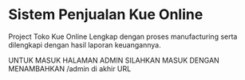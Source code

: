 # Sistem Penjualan Kue Online
Project Toko Kue Online Lengkap dengan proses manufacturing serta dilengkapi dengan hasil laporan keuangannya.

UNTUK MASUK HALAMAN ADMIN SILAHKAN MASUK DENGAN MENAMBAHKAN /admin di akhir URL
